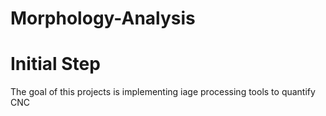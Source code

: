 
# Morphology-Analysis
# Initial Step
The goal of this projects is implementing iage processing tools to 
quantify CNC
